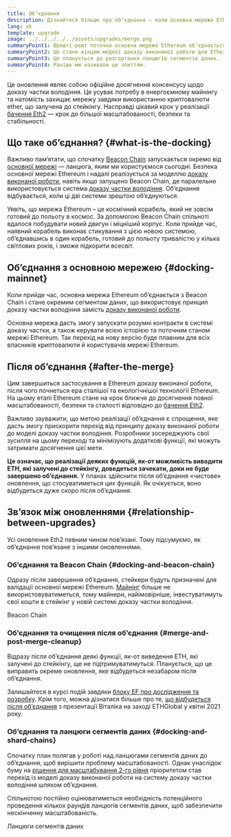```yaml
---
title: Об’єднання
description: Дізнайтеся більше про об’єднання — коли основна мережа Ethereum приєднається до координованої системи доказу частки володіння Beacon Chain.
lang: uk
template: upgrade
image: ../../../../../assets/upgrades/merge.png
summaryPoint1: Врешті-решт поточна основна мережа Ethereum об’єднається із системою доказу частки володіння Beacon Chain.
summaryPoint2: Це стане кінцем моделі доказу виконаної роботи для Ethereum і моментом повного переходу на систему доказу частки володіння.
summaryPoint3: Це планується до розгортання ланцюгів сегментів даних.
summaryPoint4: Раніше ми називали це злиттям.
---
```


<UpgradeStatus dateKey="page-upgrades-merge-date">
  Це оновлення являє собою офіційне досягнення консенсусу щодо доказу частки володіння. Це усуває потребу в енергоємному майнінгу та натомість захищає мережу завдяки використанню криптовалюти ether, що залучена до стейкінгу. Насправді цікавий крок у реалізації <a href="/upgrades/vision/">бачення Eth2</a> — крок до більшої масштабованості, безпеки та стабільності.
</UpgradeStatus>

## Що таке об’єднання? {#what-is-the-docking}

Важливо пам’ятати, що спочатку [Beacon Chain](/upgrades/beacon-chain/) запускається окремо від [основної мережі](/glossary/#mainnet) — ланцюга, яким ми користуємося сьогодні. Безпека основної мережі Ethereum і надалі реалізується за моделлю [доказу виконаної роботи](/developers/docs/consensus-mechanisms/pow/), навіть якщо запущено Beacon Chain, де паралельно використовується система [доказу частки володіння](/developers/docs/consensus-mechanisms/pos/). Об’єднання відбувається, коли ці дві системи зрештою об’єднуються.

Уявіть, що мережа Ethereum – це космічний корабель, який не зовсім готовий до польоту в космос. За допомогою Beacon Chain спільноті вдалося побудувати новий двигун і міцніший корпус. Коли прийде час, наявний корабель виконає стикування з цією новою системою, об’єднавшись в один корабель, готовий до польоту тривалістю у кілька світлових років, і зможе підкорити всесвіт.

## Об’єднання з основною мережею {#docking-mainnet}

Коли прийде час, основна мережа Ethereum об’єднається з Beacon Chain і стане окремим сегментом даних, що використовує принцип доказу частки володіння замість [доказу виконаної роботи](/developers/docs/consensus-mechanisms/pow/).

Основна мережа дасть змогу запускати розумні контракти в системі доказу частки, а також керувати всією історією та поточним станом мережі Ethereum. Так перехід на нову версію буде плавним для всіх власників криптовалюти й користувачів мережі Ethereum.

## Після об’єднання {#after-the-merge}

Цим завершиться застосування в Ethereum доказу виконаної роботи, після чого почнеться ера сталішої та екологічнішої технології Ethereum. На цьому етапі Ethereum стане на крок ближче до досягнення повної масштабованості, безпеки та сталості відповідно до [бачення Eth2](/upgrades/vision/).

Важливо зауважити, що метою реалізації об’єднання є спрощення, яке дасть змогу прискорити перехід від принципу доказу виконаної роботи до моделі доказу частки володіння. Розробники зосереджують свої зусилля на цьому переході та мінімізують додаткові функції, які можуть затримати досягнення цієї мети.

**Це означає, що реалізації деяких функцій, як-от можливість виводити ETH, які залучені до стейкінгу, доведеться зачекати, доки не буде завершено об’єднання.** У планах здійснити після об’єднання «чистове» оновлення, що стосуватиметься цих функцій. Як очікується, воно відбудеться дуже скоро після об’єднання.

## Зв’язок між оновленнями {#relationship-between-upgrades}

Усі оновлення Eth2 певним чином пов’язані. Тому підсумуємо, як об’єднання пов’язане з іншими оновленнями.

### Об’єднання та Beacon Chain {#docking-and-beacon-chain}

Одразу після завершення об’єднання, стейкери будуть призначені для валідації основної мережі Ethereum. [Майнінг](/developers/docs/consensus-mechanisms/pow/mining/) більше не використовуватиметься, тому майнери, найімовірніше, інвестуватимуть свої кошти в стейкінг у новій системі доказу частки володіння.

<ButtonLink to="/upgrades/beacon-chain/">Beacon Chain</ButtonLink>

### Об’єднання та очищення після об’єднання {#merge-and-post-merge-cleanup}

Відразу після об’єднання деякі функції, як-от виведення ETH, які залучені до стейкінгу, ще не підтримуватимуться. Планується, що це виправить окреме оновлення, яке відбудеться незабаром після об’єднання.

Залишайтеся в курсі подій завдяки [блоку EF про дослідження та розробку](https://blog.ethereum.org/category/research-and-development/). Крім того, можна дізнатися більше про те, [що відбудеться після об’єднання](https://youtu.be/7ggwLccuN5s?t=101) з презентації Віталіка на заході ETHGlobal у квітні 2021 року.

### Об’єднання та ланцюги сегментів даних {#docking-and-shard-chains}

Спочатку план полягав у роботі над ланцюгами сегментів даних до об’єднання, щоб вирішити проблему масштабованості. Однак унаслідок буму на [рішення для масштабування 2-го рівня](/developers/docs/scaling/#layer-2-scaling) пріоритетом став перехід із моделі доказу виконаної роботи на систему доказу частки володіння шляхом об’єднання.

Спільнотою постійно оцінюватиметься необхідність потенційного проведення кількох раундів ланцюгів сегментів даних, щоб забезпечити нескінченну масштабованість.

<ButtonLink to="/upgrades/sharding/">Ланцюги сегментів даних</ButtonLink>
